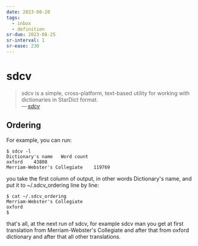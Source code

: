 ```yaml
---
date: 2023-08-20
tags:
  - inbox
  - definition
sr-due: 2023-08-25
sr-interval: 1
sr-ease: 230
---
```


# sdcv

> sdcv is a simple, cross-platform, text-based utility for working with
dictionaries in StarDict format.\
> —&thinsp;<cite>[sdcv](https://github.com/Dushistov/sdcv)</cite>


## Ordering

For example, you can run:

```
$ sdcv -l
Dictionary's name   Word count
oxford    43808
Merriam-Webster's Collegiate    119769
```

you take the first column of output, in other words Dictionary's name,
and put it to ~/.sdcv_ordering line by line:

```
$ cat ~/.sdcv_ordering
Merriam-Webster's Collegiate
oxford
$
```

that's all, at the next run of sdcv, for example sdcv man you get at first
translation from Merriam-Webster's Collegiate and after that from oxford
dictionary and after that all other translations.
